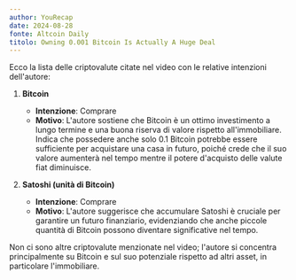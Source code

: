 ```yaml
---
author: YouRecap
date: 2024-08-28
fonte: Altcoin Daily
titolo: Owning 0.001 Bitcoin Is Actually A Huge Deal
---
```


Ecco la lista delle criptovalute citate nel video con le relative intenzioni dell'autore:

1. **Bitcoin**
   - **Intenzione**: Comprare
   - **Motivo**: L'autore sostiene che Bitcoin è un ottimo investimento a lungo termine e una buona riserva di valore rispetto all'immobiliare. Indica che possedere anche solo 0.1 Bitcoin potrebbe essere sufficiente per acquistare una casa in futuro, poiché crede che il suo valore aumenterà nel tempo mentre il potere d'acquisto delle valute fiat diminuisce.

2. **Satoshi (unità di Bitcoin)**
   - **Intenzione**: Comprare
   - **Motivo**: L'autore suggerisce che accumulare Satoshi è cruciale per garantire un futuro finanziario, evidenziando che anche piccole quantità di Bitcoin possono diventare significative nel tempo.

Non ci sono altre criptovalute menzionate nel video; l'autore si concentra principalmente su Bitcoin e sul suo potenziale rispetto ad altri asset, in particolare l'immobiliare.
